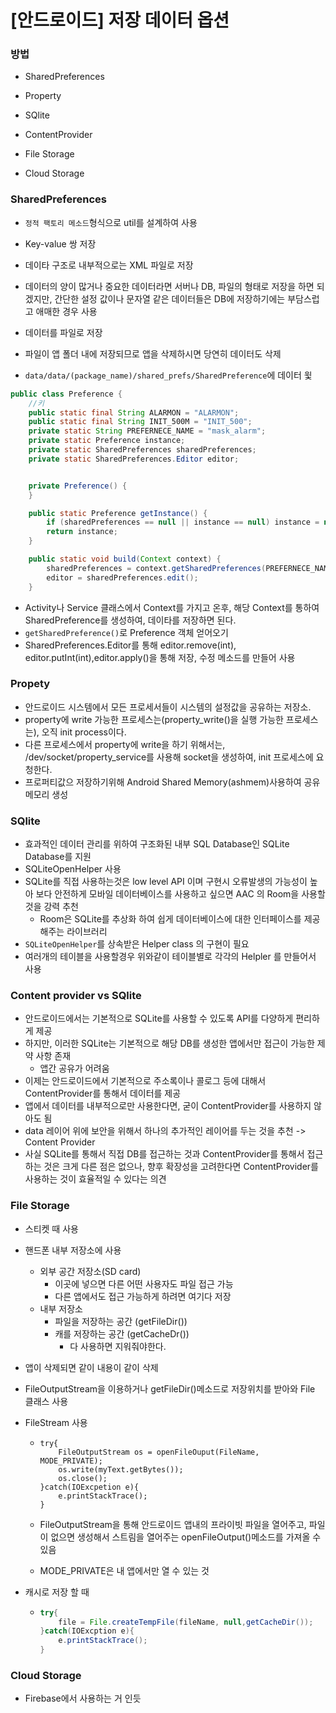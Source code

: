 # [안드로이드] 저장 데이터 옵션

### 방법

- SharedPreferences

- Property

- SQlite

- ContentProvider

- File Storage

- Cloud Storage



### SharedPreferences

- `정적 팩토리 메소드`형식으로 util를 설계하여 사용
- Key-value 쌍 저장
- 데이타 구조로 내부적으로는 XML 파일로 저장

- 데이터의 양이 많거나 중요한 데이터라면 서버나 DB, 파일의 형태로 저장을 하면 되겠지만, 간단한 설정 값이나 문자열 같은 데이터들은 DB에 저장하기에는 부담스럽고 애매한 경우 사용
- 데이터를 파일로 저장
- 파일이 앱 폴더 내에 저장되므로 앱을 삭제하시면 당연히 데이터도 삭제
- `data/data/(package_name)/shared_prefs/SharedPreference`에 데이터 윛



```java
public class Preference {
    //키
    public static final String ALARMON = "ALARMON";
    public static final String INIT_500M = "INIT_500";
    private static String PREFERNECE_NAME = "mask_alarm";
    private static Preference instance;
    private static SharedPreferences sharedPreferences;
    private static SharedPreferences.Editor editor;


    private Preference() {
    }

    public static Preference getInstance() {
        if (sharedPreferences == null || instance == null) instance = new Preference();
        return instance;
    }

    public static void build(Context context) {
        sharedPreferences = context.getSharedPreferences(PREFERNECE_NAME, Context.MODE_PRIVATE);
        editor = sharedPreferences.edit();
    }

```

- Activity나 Service 클래스에서 Context를 가지고 온후, 해당 Context를 통하여 SharedPreference를 생성하여, 데이타를 저장하면 된다.
- `getSharedPreference()`로 Preference 객체 얻어오기
- SharedPreferences.Editor를 통해  editor.remove(int), editor.putInt(int),editor.apply()을 통해 저장, 수정 메소드를 만들어 사용





### Propety

- 안드로이드 시스템에서 모든 프로세서들이 시스템의 설정값을 공유하는 저장소.
- property에 write 가능한 프로세스는(property_write()을 실행 가능한 프로세스는), 오직 init process이다.
- 다른 프로세스에서 property에 write을 하기 위해서는, /dev/socket/property_service를 사용해 socket을 생성하여, init 프로세스에 요청한다.
- 프로퍼티값으 저장하기위해 Android Shared Memory(ashmem)사용하여 공유 메모리 생성



### SQlite

- 효과적인 데이터 관리를 위하여 구조화된 내부 SQL Database인 SQLite Database를 지원
- SQLiteOpenHelper 사용
- SQLite를 직접 사용하는것은 low level API 이며 구현시 오류발생의 가능성이 높아 보다 안전하게 모바일 데이터베이스를 사용하고 싶으면 AAC 의 Room을 사용할것을 강력 추천
  - Room은 SQLite를 추상화 하여 쉽게 데이터베이스에 대한 인터페이스를 제공해주는 라이브러리
- `SQLiteOpenHelper`를 상속받은 Helper class 의 구현이 필요
-  여러개의 테이블을 사용할경우 위와같이 테이블별로 각각의 Helpler 를 만들어서 사용





### Content provider vs SQlite

- 안드로이드에서는 기본적으로 SQLite를 사용할 수 있도록 API를 다양하게 편리하게 제공
- 하지만, 이러한 SQLite는 기본적으로 해당 DB를 생성한 앱에서만 접근이 가능한 제약 사항 존재
  - 앱간 공유가 어려움
- 이제는 안드로이드에서 기본적으로 주소록이나 콜로그 등에 대해서 ContentProvider를 통해서 데이터를 제공
- 앱에서 데이터를 내부적으로만 사용한다면, 굳이 ContentProvider를 사용하지 않아도 됨
- data 레이어 위에 보안을 위해서 하나의 추가적인 레이어를 두는 것을 추천 -> Content Provider
- 사실 SQLite를 통해서 직접 DB를 접근하는 것과 ContentProvider를 통해서 접근하는 것은 크게 다른 점은 없으나, 향후 확장성을 고려한다면 ContentProvider를 사용하는 것이 효율적일 수 있다는 의견



### File Storage

- 스티켓 때 사용

- 핸드폰 내부 저장소에 사용

  - 외부 공간 저장소(SD card)
    - 이곳에 넣으면 다른 어떤 사용자도 파일 접근 가능
    - 다른 앱에서도 접근 가능하게 하려면 여기다 저장
  - 내부 저장소
    - 파일을 저장하는 공간 (getFileDir())
    - 캐를 저장하는 공간 (getCacheDr())
      - 다 사용하면 지워줘야한다.

- 앱이 삭제되면 같이 내용이 같이 삭제

- FileOutputStream을 이용하거나 getFileDir()메소드로 저장위치를 받아와 File 클래스 사용

- FileStream 사용

  - ```
    try{
    	FileOutputStream os = openFileOuput(FileName, MODE_PRIVATE);
    	os.write(myText.getBytes());
    	os.close();
    }catch(IOExcpetion e){
    	e.printStackTrace();
    }
    ```

  - FileOutputStream을 통해 안드로이드 앱내의 프라이빗 파일을 열어주고, 파일이 없으면 생성해서 스트림을 열어주는 openFileOutput()메소드를 가져올 수 있음

  - MODE_PRIVATE은 내 앱에서만 열 수 있는 것

- 캐시로 저장 할 때

  - ```java
    try{
    	file = File.createTempFile(fileName, null,getCacheDir());
    }catch(IOExcption e){
    	e.printStackTrace();
    }
    ```



### Cloud Storage

- Firebase에서 사용하는 거 인듯

